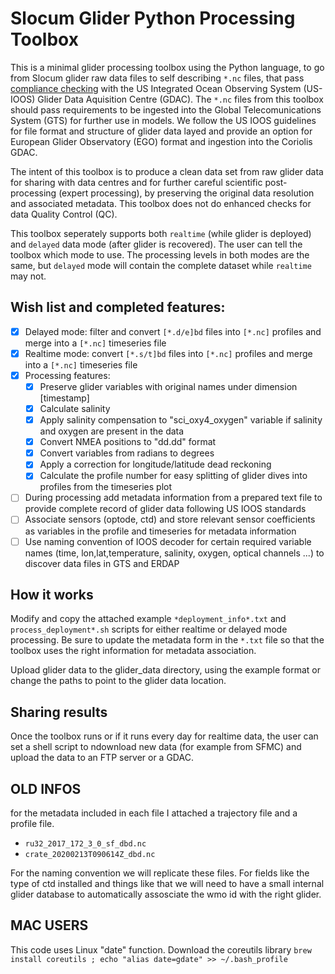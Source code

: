 # Slocum Glider Python Processing Toolbox

This is a minimal glider processing toolbox using the Python language, to go from Slocum glider raw data files to self describing `*.nc` files, that pass  [compliance checking](https://compliance.ioos.us/index.html "compliance checking") with the US Integrated Ocean Observing System (US-IOOS) Glider Data Aquisition Centre (GDAC). The `*.nc` files from this toolbox should pass requirements to be ingested into the Global Telecomunications System (GTS) for further use in models. We follow the US IOOS guidelines for file format and structure of glider data layed and provide an option for European Glider Observatory (EGO) format and ingestion into the Coriolis GDAC.

The intent of this toolbox is to produce a clean data set from raw glider data for sharing with data centres and for further careful scientific post-processing (expert processing), by preserving the original data resolution and associated metadata. This toolbox does not do enhanced checks for data Quality Control (QC).

This toolbox seperately supports both `realtime` (while glider is deployed) and `delayed` data mode (after glider is recovered). The user can tell the toolbox which mode to use. The processing levels in both modes are the same, but `delayed` mode will contain the complete dataset while `realtime` may not.

## Wish list and completed features:

- [x] Delayed mode: filter and convert `[*.d/e]bd` files into `[*.nc]` profiles and merge into a `[*.nc]` timeseries file
- [x] Realtime mode: convert `[*.s/t]bd` files into `[*.nc]` profiles and merge into a `[*.nc]` timeseries file
- [x] Processing features:
	- [x] Preserve glider variables with original names under dimension [timestamp]
	- [x] Calculate salinity
	- [x] Apply salinity compensation to "sci_oxy4_oxygen" variable if salinity and oxygen are present in the data
	- [x] Convert NMEA positions to "dd.dd" format
	- [x] Convert variables from radians to degrees
	- [x] Apply a correction for longitude/latitude dead reckoning
	- [x] Calculate the profile number for easy splitting of glider dives into profiles from the timeseries plot
- [ ] During processing add metadata information from a prepared text file to provide complete record of glider data following US IOOS standards
- [ ] Associate sensors (optode, ctd) and store relevant sensor coefficients as variables in the profile and timeseries for metadata information
- [ ] Use naming convention of IOOS  decoder for certain required variable names (time, lon,lat,temperature, salinity, oxygen, optical channels ...) to discover data files in GTS and ERDAP
 
## How it works

Modify and copy the attached example `*deployment_info*.txt` and `process_deployment*.sh` scripts for either realtime or delayed mode processing.
Be sure to update the metadata form in the `*.txt` file so that the toolbox uses the right information for metadata association.

Upload glider data to the glider_data directory, using the example format or change the paths to point to the glider data location.

## Sharing results

Once the toolbox runs or if it runs every day for realtime data, the user can set a shell script to ndownload new data (for example from SFMC) and upload the data to an FTP server or a GDAC.


## OLD INFOS

for the metadata included in each file I attached a trajectory file and a profile file.

- `ru32_2017_172_3_0_sf_dbd.nc`
- `crate_20200213T090614Z_dbd.nc`



For the naming convention we will replicate these files. For fields like the type of ctd installed and things like that we will need to have a small internal glider database to automatically assosciate the wmo id with the right glider.


## MAC USERS

This code uses Linux "date" function. Download the coreutils library  `brew install coreutils ; echo "alias date=gdate" >> ~/.bash_profile`

					

					
